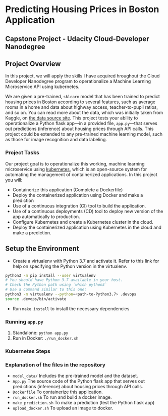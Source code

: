 # Predicting Housing Prices in Boston Application

## Capstone Project - Udacity Cloud-Developer Nanodegree

## Project Overview

In this project, we will apply the skills I have acquired hroughout the Cloud Developer Nanodegree program to operationalize a Machine Learning Microservice API using kubernetes. 

We are given a pre-trained, `sklearn` model that has been trained to predict housing prices in Boston according to several features, such as average rooms in a home and data about highway access, teacher-to-pupil ratios, and so on. You can read more about the data, which was initially taken from Kaggle, on [the data source site](https://www.kaggle.com/c/boston-housing). This project tests your ability to operationalize a Python flask app—in a provided file, `app.py`—that serves out predictions (inference) about housing prices through API calls. This project could be extended to any pre-trained machine learning model, such as those for image recognition and data labeling.

### Project Tasks

Our project goal is to operationalize this working, machine learning microservice using [kubernetes](https://kubernetes.io/), which is an open-source system for automating the management of containerized applications. In this project you will:
* Containerize this application (Complete a Dockerfile)
* Deploy the containerized application using Docker and make a prediction
* Use of a continuous integration (CI) tool to build the application.
* Use of a continuous deployments (CD) tool to deploy new version of the app automatically to production.
* Configure Kubernetes and create a Kubernetes cluster in the cloud.
* Deploy the containerized application using Kubernetes in the cloud and make a prediction.


## Setup the Environment

* Create a virtualenv with Python 3.7 and activate it. Refer to this link for help on specifying the Python version in the virtualenv. 
```bash
python3 -m pip install --user virtualenv
# You should have Python 3.7 available in your host. 
# Check the Python path using `which python3`
# Use a command similar to this one:
python3 -m virtualenv --python=<path-to-Python3.7> .devops
source .devops/bin/activate
```
* Run `make install` to install the necessary dependencies

### Running `app.py`

1. Standalone:  `python app.py`
2. Run in Docker:  `./run_docker.sh`

### Kubernetes Steps


### Explanation of the files in the repository

* `model_data/` Includes the pre-trained model and the dataset.
* `App.py` The source code of the Python flask app that serves out predictions (inference) about housing prices through API calls. 
* `Dockerfile` To containerize this application.
* `run_docker.sh` To run and build a docker image.
* `make_prediction.sh` To make a prediction (test the Python flask app)
* `upload_docker.sh` To upload an image to docker.